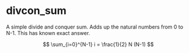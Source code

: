 # divcon_sum

A simple divide and conquer sum. Adds up the natural numbers from 0 to N-1. This has known exact answer.

$$ \sum_{i=0}^{N-1} i = \frac{1}{2} N (N-1) $$

